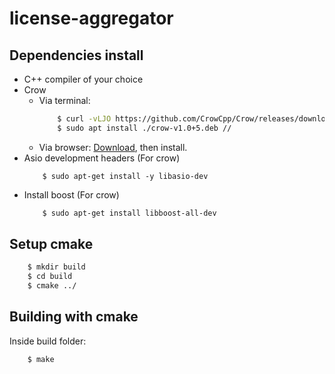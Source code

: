 # license-aggregator

## Dependencies install
* C++ compiler of your choice
* Crow
    * Via terminal:
        ```bash 
            $ curl -vLJO https://github.com/CrowCpp/Crow/releases/download/v1.0%2B5/crow-v1.0+5.deb
            $ sudo apt install ./crow-v1.0+5.deb // 
        ```
    * Via browser: [Download](https://github.com/CrowCpp/Crow/releases/tag/v1.0+5), then install.
* Asio development headers (For crow)
    ```
        $ sudo apt-get install -y libasio-dev
    ```
* Install boost (For crow)
    ```bash
        $ sudo apt-get install libboost-all-dev
    ```

## Setup cmake
```bash
    $ mkdir build
    $ cd build
    $ cmake ../
```

## Building with cmake

Inside build folder:
```bash
    $ make
```
